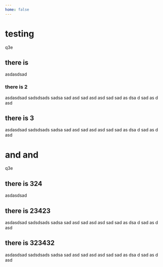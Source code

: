 ```yaml
---
home: false
---
```


# testing
q3e
## there is
asdasdsad

### there is 2
asdasdsad
sadsdsads
sadsa
sad
asd
sad
asd
asd
sad
sad
as
dsa
d
sad
as
d
asd

## there is 3
asdasdsad
sadsdsads
sadsa
sad
asd
sad
asd
asd
sad
sad
as
dsa
d
sad
as
d
asd

# and and

q3e
## there is 324
asdasdsad

## there is 23423
asdasdsad
sadsdsads
sadsa
sad
asd
sad
asd
asd
sad
sad
as
dsa
d
sad
as
d
asd

## there is 323432
asdasdsad
sadsdsads
sadsa
sad
asd
sad
asd
asd
sad
sad
as
dsa
d
sad
as
d
asd


